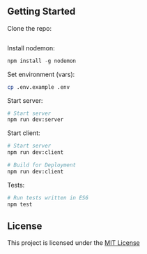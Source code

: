 ## Getting Started

Clone the repo:
```sh
```

Install nodemon:
```js
npm install -g nodemon
```

Set environment (vars):
```sh
cp .env.example .env
```

Start server:
```sh
# Start server
npm run dev:server
```
Start client:
```sh
# Start server
npm run dev:client
```
```sh
# Build for Deployment
npm run dev:client
```

Tests:
```sh
# Run tests written in ES6 
npm test
```

## License
This project is licensed under the [MIT License]()